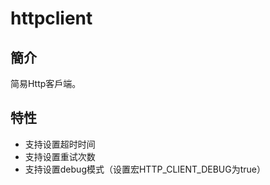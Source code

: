 # httpclient

## 簡介

简易Http客戶端。

## 特性
* 支持设置超时时间
* 支持设置重试次数
* 支持设置debug模式（设置宏HTTP_CLIENT_DEBUG为true）